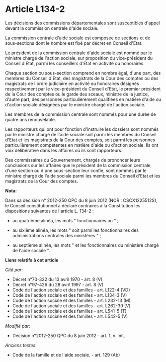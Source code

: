 # Article L134-2

Les décisions des commissions départementales sont susceptibles d'appel devant la commission centrale d'aide sociale.

La commission centrale d'aide sociale est composée de sections et de sous-sections dont le nombre est fixé par décret en
Conseil d'Etat.

Le président de la commission centrale d'aide sociale est nommé par le ministre chargé de l'action sociale, sur proposition
du vice-président du Conseil d'Etat, parmi les conseillers d'Etat en activité ou honoraires.

Chaque section ou sous-section comprend en nombre égal, d'une part, des membres du Conseil d'Etat, des magistrats de la Cour
des comptes ou des magistrats de l'ordre judiciaire en activité ou honoraires désignés respectivement par le vice-président
du Conseil d'Etat, le premier président de la Cour des comptes ou le garde des sceaux, ministre de la justice, d'autre part,
des personnes particulièrement qualifiées en matière d'aide ou d'action sociale désignées par le ministre chargé de l'action
sociale.

Les membres de la commission centrale sont nommés pour une durée de quatre ans renouvelable.

Les rapporteurs qui ont pour fonction d'instruire les dossiers sont nommés par le ministre chargé de l'aide sociale soit
parmi les membres du Conseil d'Etat et les magistrats de la Cour des comptes, soit parmi les personnes particulièrement
compétentes en matière d'aide ou d'action sociale. Ils ont voix délibérative dans les affaires où ils sont rapporteurs.

Des commissaires du Gouvernement, chargés de prononcer leurs conclusions sur les affaires que le président de la commission
centrale, d'une section ou d'une sous-section leur confie, sont nommés par le ministre chargé de l'aide sociale parmi les
membres du Conseil d'Etat et les magistrats de la Cour des comptes.

**Nota:**

Dans sa décision n° 2012-250 QPC du 8 juin 2012 (NOR : CSCX1225512S), le Conseil constitutionnel a déclaré contraires à la
Constitution les dispositions suivantes de l'article L. 134-2 :

- au quatrième alinéa, les mots " fonctionnaires ou " ;

- au sixième alinéa, les mots " soit parmi les fonctionnaires des administrations centrales des ministères " ;

- au septième alinéa, les mots " et les fonctionnaires du ministère chargé de l'aide sociale ".

**Liens relatifs à cet article**

_Cité par_:

  - Décret n°70-322 du 13 avril 1970 - art. 8 (V)
  - Décret n°97-426 du 28 avril 1997 - art. 8 (V)
  - Code de l'action sociale et des familles - art. L122-4 (VD)
  - Code de l'action sociale et des familles - art. L134-3 (V)
  - Code de l'action sociale et des familles - art. L232-13 (M)
  - Code de l'action sociale et des familles - art. L262-39 (V)
  - Code de l'action sociale et des familles - art. L541-5 (T)
  - Code de l'action sociale et des familles - art. L542-5 (V)

_Modifié par_:

  - Décision n°2012-250 QPC du 8 juin 2012 - art. 1, v. init.

_Anciens textes_:

  - Code de la famille et de l'aide sociale. - art. 129 (Ab)
